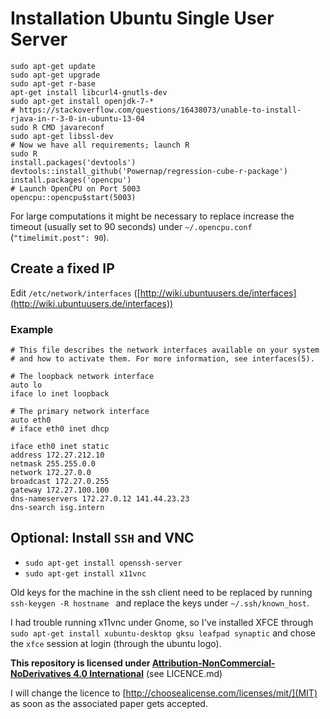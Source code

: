 # Installation Ubuntu Single User Server
```
sudo apt-get update
sudo apt-get upgrade
sudo apt-get r-base
apt-get install libcurl4-gnutls-dev
sudo apt-get install openjdk-7-*
# https://stackoverflow.com/questions/16438073/unable-to-install-rjava-in-r-3-0-in-ubuntu-13-04
sudo R CMD javareconf
sudo apt-get libssl-dev
# Now we have all requirements; launch R
sudo R
install.packages('devtools')
devtools::install_github('Powernap/regression-cube-r-package')
install.packages('opencpu')
# Launch OpenCPU on Port 5003
opencpu::opencpu$start(5003)
```

For large computations it might be necessary to replace increase the timeout (usually set to 90 seconds) under `~/.opencpu.conf` (`"timelimit.post": 90`).

## Create a fixed IP
Edit `/etc/network/interfaces` ([http://wiki.ubuntuusers.de/interfaces](http://wiki.ubuntuusers.de/interfaces))

### Example
```
# This file describes the network interfaces available on your system
# and how to activate them. For more information, see interfaces(5).

# The loopback network interface
auto lo
iface lo inet loopback

# The primary network interface
auto eth0
# iface eth0 inet dhcp

iface eth0 inet static
address 172.27.212.10
netmask 255.255.0.0
network 172.27.0.0
broadcast 172.27.0.255
gateway 172.27.100.100
dns-nameservers 172.27.0.12 141.44.23.23
dns-search isg.intern
```

## Optional: Install `SSH` and VNC

- `sudo apt-get install openssh-server`
- `sudo apt-get install x11vnc`

Old keys for the machine in the ssh client need to be replaced by running `ssh-keygen -R hostname ` and replace the keys under `~/.ssh/known_host`.

I had trouble running x11vnc under Gnome, so I've installed XFCE through `sudo apt-get install xubuntu-desktop gksu leafpad synaptic` and chose the `xfce` session at login (through the ubuntu logo).

**This repository is licensed under [Attribution-NonCommercial-NoDerivatives 4.0 International](https://creativecommons.org/licenses/by-nc-nd/4.0/)** (see LICENCE.md)

I will change the licence to [http://choosealicense.com/licenses/mit/](MIT) as soon as the associated paper gets accepted.
